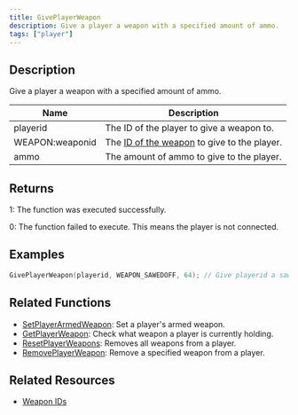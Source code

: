 ```yaml
---
title: GivePlayerWeapon
description: Give a player a weapon with a specified amount of ammo.
tags: ["player"]
---
```


## Description

Give a player a weapon with a specified amount of ammo.

| Name            | Description                                                           |
|-----------------|-----------------------------------------------------------------------|
| playerid        | The ID of the player to give a weapon to.                             |
| WEAPON:weaponid | The [ID of the weapon](../resources/weaponids) to give to the player. |
| ammo            | The amount of ammo to give to the player.                             |

## Returns

1: The function was executed successfully.

0: The function failed to execute. This means the player is not connected.

## Examples

```c
GivePlayerWeapon(playerid, WEAPON_SAWEDOFF, 64); // Give playerid a sawn-off shotgun with 64 ammo
```

## Related Functions

- [SetPlayerArmedWeapon](SetPlayerArmedWeapon): Set a player's armed weapon.
- [GetPlayerWeapon](GetPlayerWeapon): Check what weapon a player is currently holding.
- [ResetPlayerWeapons](ResetPlayerWeapons): Removes all weapons from a player.
- [RemovePlayerWeapon](RemovePlayerWeapon): Remove a specified weapon from a player.

## Related Resources

- [Weapon IDs](../resources/weaponids)
